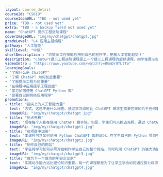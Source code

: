 ```yaml
---
layout: course_detail
courseId: "CS610"
courseIconURL: "TBD - not used yet"
price: "TBD - not used yet"
extra: "TBD - a backup field not used yet"
name: "ChatGPT 提示工程进阶课程"
coverImageURL: "img/my/chatgpt/chatgpt.jpg"
gradeLevel: "L4 应用主题编程"
pathway: "人工智能"
skillLevel: "中级"
shortDescription : "将提示工程技能应用到自己的程序中，把握人工智能趋势！"
description: "ChatGPT提示工程进阶课程是上一个提示工程课程的后续课程，向学生展示如何将提示工程技术应用到自己的程序中，创建强大的人工智能驱动软件应用程序。"
videoIntro : "https://www.youtube.com/watch?v=OGmDr8TLtTo"
learningGoals:
- "了解什么是 ChatGPT"
- "了解 ChatGPT 为何如此重要"
- "了解提示工程为何重要"
- "在编程中应用提示工程技能"
- "学习如何使用 ChatGPT Python 库"
- "部署自己的网络应用程序"
promotions:
- title: "指尖上的人工智能力量"
  text: "方式，这已不是什么秘密。通过学习如何让 ChatGPT 做学生需要它做的几乎任何事情，我们将超越这一点。"
  imageURL: "img/my/chatgpt/chatgpt.jpg"
- title: "抢占先机"
  text: "现在每个人都在使用 ChatGPT 做事情。但是，学生们可以抢占先机，通过 ChatGPT 学习高级技巧和窍门，从而更快地完成任务。"
  imageURL: "img/my/chatgpt/chatgpt1.jpg"
- title: "在项目中运用"
  text: "本课程包含如何使用 Python ChatGPT 库的部分。在学生自己的 Python 项目中使用该库，学生可以将这些项目提交到竞赛中。"
  imageURL: "img/my/chatgpt/chatgpt2.jpg"
- title: "制作自己的网站"
  text: "学生将学习如何从零开始制作学生自己的整个网站，同时利用 ChatGPT 的强大功能帮助访问的用户。"
  imageURL: "img/my/chatgpt/chatgpt3.jpg"
- title: "成为下一个成功的年轻企业家"
  text: "实践动手能力远比理论知识重要。每一门课程都是为了让学生学会如何通过努力将项目创意变成实际现实。年轻的小企业家就是在这些挑战中培养出来的。"
  imageURL: "img/my/chatgpt/chatgpt4.jpg"
---
```

